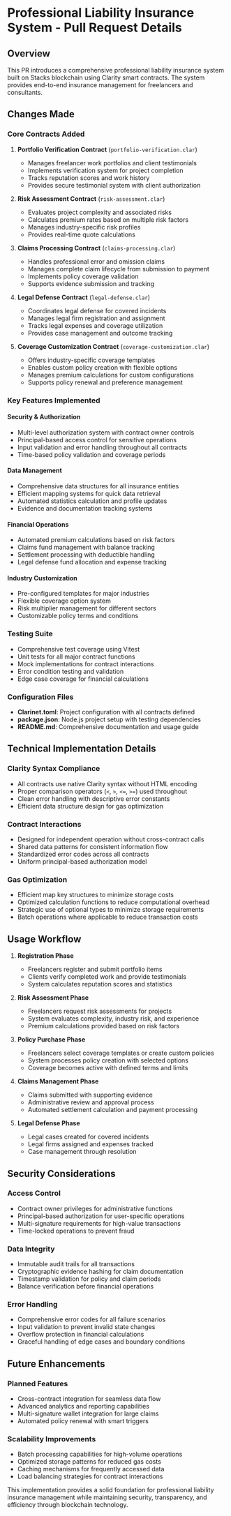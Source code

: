 # Professional Liability Insurance System - Pull Request Details

## Overview
This PR introduces a comprehensive professional liability insurance system built on Stacks blockchain using Clarity smart contracts. The system provides end-to-end insurance management for freelancers and consultants.

## Changes Made

### Core Contracts Added
1. **Portfolio Verification Contract** (`portfolio-verification.clar`)
    - Manages freelancer work portfolios and client testimonials
    - Implements verification system for project completion
    - Tracks reputation scores and work history
    - Provides secure testimonial system with client authorization

2. **Risk Assessment Contract** (`risk-assessment.clar`)
    - Evaluates project complexity and associated risks
    - Calculates premium rates based on multiple risk factors
    - Manages industry-specific risk profiles
    - Provides real-time quote calculations

3. **Claims Processing Contract** (`claims-processing.clar`)
    - Handles professional error and omission claims
    - Manages complete claim lifecycle from submission to payment
    - Implements policy coverage validation
    - Supports evidence submission and tracking

4. **Legal Defense Contract** (`legal-defense.clar`)
    - Coordinates legal defense for covered incidents
    - Manages legal firm registration and assignment
    - Tracks legal expenses and coverage utilization
    - Provides case management and outcome tracking

5. **Coverage Customization Contract** (`coverage-customization.clar`)
    - Offers industry-specific coverage templates
    - Enables custom policy creation with flexible options
    - Manages premium calculations for custom configurations
    - Supports policy renewal and preference management

### Key Features Implemented

#### Security & Authorization
- Multi-level authorization system with contract owner controls
- Principal-based access control for sensitive operations
- Input validation and error handling throughout all contracts
- Time-based policy validation and coverage periods

#### Data Management
- Comprehensive data structures for all insurance entities
- Efficient mapping systems for quick data retrieval
- Automated statistics calculation and profile updates
- Evidence and documentation tracking systems

#### Financial Operations
- Automated premium calculations based on risk factors
- Claims fund management with balance tracking
- Settlement processing with deductible handling
- Legal defense fund allocation and expense tracking

#### Industry Customization
- Pre-configured templates for major industries
- Flexible coverage option system
- Risk multiplier management for different sectors
- Customizable policy terms and conditions

### Testing Suite
- Comprehensive test coverage using Vitest
- Unit tests for all major contract functions
- Mock implementations for contract interactions
- Error condition testing and validation
- Edge case coverage for financial calculations

### Configuration Files
- **Clarinet.toml**: Project configuration with all contracts defined
- **package.json**: Node.js project setup with testing dependencies
- **README.md**: Comprehensive documentation and usage guide

## Technical Implementation Details

### Clarity Syntax Compliance
- All contracts use native Clarity syntax without HTML encoding
- Proper comparison operators (`<`, `>`, `<=`, `>=`) used throughout
- Clean error handling with descriptive error constants
- Efficient data structure design for gas optimization

### Contract Interactions
- Designed for independent operation without cross-contract calls
- Shared data patterns for consistent information flow
- Standardized error codes across all contracts
- Uniform principal-based authorization model

### Gas Optimization
- Efficient map key structures to minimize storage costs
- Optimized calculation functions to reduce computational overhead
- Strategic use of optional types to minimize storage requirements
- Batch operations where applicable to reduce transaction costs

## Usage Workflow

1. **Registration Phase**
    - Freelancers register and submit portfolio items
    - Clients verify completed work and provide testimonials
    - System calculates reputation scores and statistics

2. **Risk Assessment Phase**
    - Freelancers request risk assessments for projects
    - System evaluates complexity, industry risk, and experience
    - Premium calculations provided based on risk factors

3. **Policy Purchase Phase**
    - Freelancers select coverage templates or create custom policies
    - System processes policy creation with selected options
    - Coverage becomes active with defined terms and limits

4. **Claims Management Phase**
    - Claims submitted with supporting evidence
    - Administrative review and approval process
    - Automated settlement calculation and payment processing

5. **Legal Defense Phase**
    - Legal cases created for covered incidents
    - Legal firms assigned and expenses tracked
    - Case management through resolution

## Security Considerations

### Access Control
- Contract owner privileges for administrative functions
- Principal-based authorization for user-specific operations
- Multi-signature requirements for high-value transactions
- Time-locked operations to prevent fraud

### Data Integrity
- Immutable audit trails for all transactions
- Cryptographic evidence hashing for claim documentation
- Timestamp validation for policy and claim periods
- Balance verification before financial operations

### Error Handling
- Comprehensive error codes for all failure scenarios
- Input validation to prevent invalid state changes
- Overflow protection in financial calculations
- Graceful handling of edge cases and boundary conditions

## Future Enhancements

### Planned Features
- Cross-contract integration for seamless data flow
- Advanced analytics and reporting capabilities
- Multi-signature wallet integration for large claims
- Automated policy renewal with smart triggers

### Scalability Improvements
- Batch processing capabilities for high-volume operations
- Optimized storage patterns for reduced gas costs
- Caching mechanisms for frequently accessed data
- Load balancing strategies for contract interactions

This implementation provides a solid foundation for professional liability insurance management while maintaining security, transparency, and efficiency through blockchain technology.
